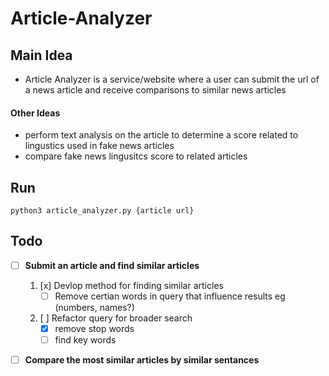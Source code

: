 # Article-Analyzer

## Main Idea

- Article Analyzer is a service/website where a user can submit
 the url of a news article and receive comparisons to similar news 
 articles 

#### Other Ideas
- perform text analysis on the article to determine a score related to lingustics used in fake news articles
- compare fake news lingusitcs score to related articles 

## Run

`python3 article_analyzer.py {article url}`


## Todo

- [ ] **Submit an article and find similar articles**
    1. [x] Devlop method for finding similar articles
        - [ ] Remove certian words in query that influence results eg (numbers,   names?)
    2. [ ] Refactor query for broader search
        - [x] remove stop words
        - [ ] find key words
- [ ] **Compare the most similar articles by similar sentances**

